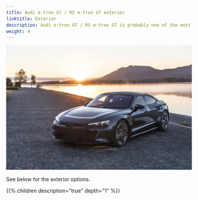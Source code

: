 ```yaml
---
title: Audi e-tron GT / RS e-tron GT exterior
linktitle: Exterior
description: Audi e-tron GT / RS e-tron GT is probably one of the most beautiful cars ever, but still it comes in different styling, colors and wheels options you can choose from to make it even more special.
weight: 4
---
```



![RS e-tron GT exterior](exterior.jpg "RS e-tron GT exterior by Auditography")

See below for the exterior options.

{{% children description="true" depth="1" %}}
